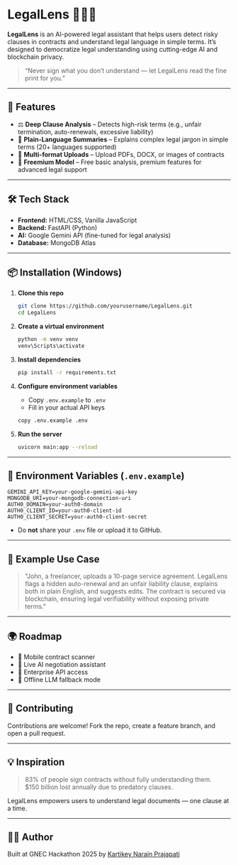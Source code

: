 
# LegalLens 🕵️‍♂️📜

**LegalLens** is an AI-powered legal assistant that helps users detect risky clauses in contracts and understand legal language in simple terms. It’s designed to democratize legal understanding using cutting-edge AI and blockchain privacy.

> “Never sign what you don’t understand — let LegalLens read the fine print for you.”

---

## 🚀 Features

- ⚖️ **Deep Clause Analysis** – Detects high-risk terms (e.g., unfair termination, auto-renewals, excessive liability)
- 💬 **Plain-Language Summaries** – Explains complex legal jargon in simple terms (20+ languages supported)
- 📂 **Multi-format Uploads** – Upload PDFs, DOCX, or images of contracts
- 💸 **Freemium Model** – Free basic analysis, premium features for advanced legal support

---

## 🛠️ Tech Stack

- **Frontend:** HTML/CSS, Vanilla JavaScript
- **Backend:** FastAPI (Python)
- **AI:** Google Gemini API (fine-tuned for legal analysis)
- **Database:** MongoDB Atlas

---

## 📦 Installation (Windows)

1. **Clone this repo**
   ```bash
   git clone https://github.com/yourusername/LegalLens.git
   cd LegalLens
   ```

2. **Create a virtual environment**
   ```bash
   python -m venv venv
   venv\Scripts\activate
   ```

3. **Install dependencies**
   ```bash
   pip install -r requirements.txt
   ```

4. **Configure environment variables**

   - Copy `.env.example` to `.env`
   - Fill in your actual API keys

   ```bash
   copy .env.example .env
   ```

5. **Run the server**
   ```bash
   uvicorn main:app --reload
   ```

---

## 🔐 Environment Variables (`.env.example`)

```env
GEMINI_API_KEY=your-google-gemini-api-key
MONGODB_URI=your-mongodb-connection-uri
AUTH0_DOMAIN=your-auth0-domain
AUTH0_CLIENT_ID=your-auth0-client-id
AUTH0_CLIENT_SECRET=your-auth0-client-secret
```

- Do **not** share your `.env` file or upload it to GitHub.

---

## 📄 Example Use Case

> "John, a freelancer, uploads a 10-page service agreement. LegalLens flags a hidden auto-renewal and an unfair liability clause, explains both in plain English, and suggests edits. The contract is secured via blockchain, ensuring legal verifiability without exposing private terms."

---

## 🌍 Roadmap

- 📱 Mobile contract scanner
- 🤝 Live AI negotiation assistant
- 🔌 Enterprise API access
- 🧠 Offline LLM fallback mode

---

## 🤝 Contributing

Contributions are welcome! Fork the repo, create a feature branch, and open a pull request.

---

## 💡 Inspiration

> 83% of people sign contracts without fully understanding them.  
> $150 billion lost annually due to predatory clauses.

LegalLens empowers users to understand legal documents — one clause at a time.

---

## 👨‍💻 Author

Built at GNEC Hackathon 2025 by [Kartikey Narain Prajapati]([https://github.com/yourusername](https://github.com/kartikeyp011))
